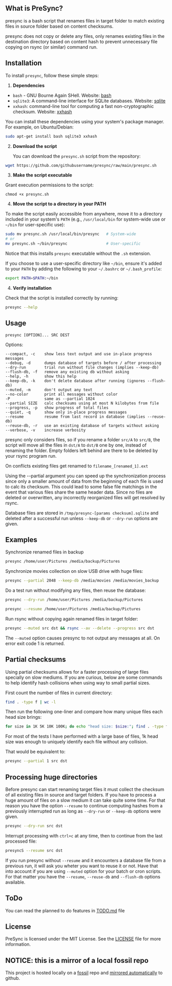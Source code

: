 ## What is PreSync?

presync is a bash script that renames files in target folder to match existing files in source folder based on content checksums.

presync does not copy or delete any files, only renames existing files in the destination directory based on content hash to prevent unnecessary file copying on rsync (or similar) command run.

## Installation

To install `presync`, follow these simple steps:

1. **Dependencies**

- `bash` - GNU Bourne Again SHell. Website: [bash](https://www.gnu.org/software/bash/)
- `sqlite3`: A command-line interface for SQLite databases. Website: [sqlite](https://sqlite.org/)
- `xxhash`: command-line tool for computing a fast non-cryptographic checksum. Website: [xxhash](https://github.com/Cyan4973/xxHash)

You can install these dependencies using your system's package manager. For example, on Ubuntu/Debian:

```bash
sudo apt-get install bash sqlite3 xxhash
```

2. **Download the script**

   You can download the `presync.sh` script from the repository:

```bash
wget https://github.com/githubusername/presync/raw/main/presync.sh
```

3. **Make the script executable**

Grant execution permissions to the script:

`chmod +x presync.sh`

4. **Move the script to a directory in your PATH**

To make the script easily accessible from anywhere, move it to a directory included in your system's `PATH` (e.g., `/usr/local/bin` for system-wide use or `~/bin` for user-specific use):

```bash
sudo mv presync.sh /usr/local/bin/presync   # System-wide
# or
mv presync.sh ~/bin/presync                 # User-specific
```

Notice that this installs `presync` executable without the `.sh` extension.

If you choose to use a user-specific directory like `~/bin`, ensure it's added to your `PATH` by adding the following to your `~/.bashrc` or `~/.bash_profile`:

```bash
export PATH=$PATH:~/bin
```

4. **Verify installation**

Check that the script is installed correctly by running:

```bash
presync --help
```

## Usage

```
presync [OPTION]... SRC DEST
```

Options:

    --compact, -c    show less text output and use in-place progress messages
    --debug, -d      dumps database of targets before / after processing
    --dry-run        trial run without file changes (implies --keep-db)
    --flush-db, -f   remove any existing db without asking
    --help, -h       show this help
    --keep-db, -k    don't delete database after running (ignores --flush-db)
    --muted, -m      don't output any text
    --no-color       print all messages without color
    -P               same as --partial 1024
    --partial SIZE   calc checksums using at most N kilobytes from file
    --progress, -p   show progress of total files
    --quiet, -q      show only in-place progress messages
    --resume         resume from last record in database (implies --reuse-db)
    --reuse-db, -r   use an existing database of targets without asking
    --verbose, -v    increase verbosity

presync only considers files, so if you rename a folder `src/A` to `src/B`, the script will move all the files in `dst/A` to `dst/B` one by one, instead of renaming the folder. Empty folders left behind are there to be deleted by your rsync program run.

On conflicts existing files get renamed to `filename_[renamed_1].ext`

Using the --partial argument you can speed up the synchronization process since only a smaller amount of data from the beginning of each file is used to calc its checksum. This could lead to some false file matchings in the event that various files share the same header data. Since no files are deleted or overwritten, any incorrectly reorganized files will get resolved by rsync.

Database files are stored in `/tmp/presync-[params checksum].sqlite` and deleted after a successful run unless `--keep-db` or `--dry-run` options are given.

## Examples

Synchronize renamed files in backup

```bash
presync /home/user/Pictures /media/backup/Pictures
```

Synchronize movies collection on slow USB drive with huge files:

```bash
presync --partial 2048 --keep-db /media/movies /media/movies_backup
```

Do a test run without modifying any files, then reuse the database:

```bash
presync --dry-run /home/user/Pictures /media/backup/Pictures

presync --resume /home/user/Pictures /media/backup/Pictures
```

Run rsync without copying again renamed files in target folder:

```bash
presync --muted src dst && rsync --av --delete --progress src dst
```

The `--muted` option causes presync to not output any messages at all. On error exit code 1 is returned.

## Partial checksums

Using partial checksums allows for a faster processing of large files specially on slow mediums. If you are curious, below are some commands to help identify hash collisions when using way to small partial sizes.

First count the number of files in current directory:
```bash
find . -type f | wc -l
```

Then run the following one-liner and compare how many unique files each head size brings:
```bash
for size in 1K 5K 10K 100K; do echo "head size: $size:"; find . -type f -exec sh -c 'head -c '"$size"' "$1" | xxh128sum' _ {} \; | sort -u | wc -l; done
```

For most of the tests I have performed with a large base of files, 1k head size was enough to uniquely identify each file without any collision.

That would be equivalent to:

```bash
presync --partial 1 src dst
```

## Processing huge directories

Before presync can start renaming target files it must collect the checksum of all existing files in source and target folders. If you have to process a huge amount of files on a slow medium it can take quite some time. For that reason you have the option `--resume` to continue computing hashes from a previously interrupted run as long as `--dry-run` or `--keep-db` options were given.

```bash
presync --dry-run src dst
```

Interrupt processing with `ctrl+c` at any time, then to continue from the last processed file:

```bash
presyncS --resume src dst
```

If you run presync without `--resume` and it encounters a database file from a previous run, it will ask you wheter you want to reuse it or not. Have that into account if you are using `--muted` option for your batch or cron scripts. For that matter you have the `--resume`, `--reuse-db` and `--flush-db` options available.

## ToDo

You can read the planned to do features in [TODO.md](TODO.md) file

## License

PreSync is licensed under the MIT License. See the [LICENSE](LICENSE) file for more information.

## NOTICE: this is a mirror of a local fossil repo

This project is hosted locally on a [fossil](https://fossil-scm.org/) repo and [mirrored automatically](https://www.fossil-scm.org/home/doc/trunk/www/mirrortogithub.md) to github.
